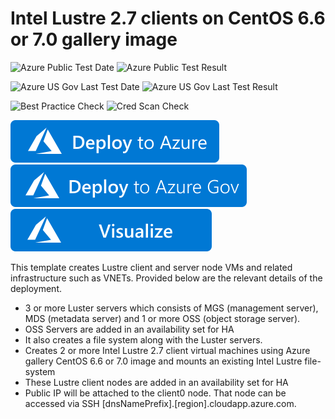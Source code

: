 # Intel Lustre 2.7 clients on CentOS 6.6 or 7.0 gallery image

![Azure Public Test Date](https://azurequickstartsservice.blob.core.windows.net/badges/application-workloads/intel-lustre/intel-lustre-clients-on-centos/PublicLastTestDate.svg)
![Azure Public Test Result](https://azurequickstartsservice.blob.core.windows.net/badges/application-workloads/intel-lustre/intel-lustre-clients-on-centos/PublicDeployment.svg)

![Azure US Gov Last Test Date](https://azurequickstartsservice.blob.core.windows.net/badges/application-workloads/intel-lustre/intel-lustre-clients-on-centos/FairfaxLastTestDate.svg)
![Azure US Gov Last Test Result](https://azurequickstartsservice.blob.core.windows.net/badges/application-workloads/intel-lustre/intel-lustre-clients-on-centos/FairfaxDeployment.svg)

![Best Practice Check](https://azurequickstartsservice.blob.core.windows.net/badges/application-workloads/intel-lustre/intel-lustre-clients-on-centos/BestPracticeResult.svg)
![Cred Scan Check](https://azurequickstartsservice.blob.core.windows.net/badges/application-workloads/intel-lustre/intel-lustre-clients-on-centos/CredScanResult.svg)

[![Deploy To Azure](https://raw.githubusercontent.com/Azure/azure-quickstart-templates/master/1-CONTRIBUTION-GUIDE/images/deploytoazure.svg?sanitize=true)](https://portal.azure.com/#create/Microsoft.Template/uri/https%3A%2F%2Fraw.githubusercontent.com%2FAzure%2Fazure-quickstart-templates%2Fmaster%2Fapplication-workloads%2Fintel-lustre%2Fintel-lustre-clients-on-centos%2Fazuredeploy.json)  
[![Deploy To Azure US Gov](https://raw.githubusercontent.com/Azure/azure-quickstart-templates/master/1-CONTRIBUTION-GUIDE/images/deploytoazuregov.svg?sanitize=true)](https://portal.azure.us/#create/Microsoft.Template/uri/https%3A%2F%2Fraw.githubusercontent.com%2FAzure%2Fazure-quickstart-templates%2Fmaster%2Fapplication-workloads%2Fintel-lustre%2Fintel-lustre-clients-on-centos%2Fazuredeploy.json)
[![Visualize](https://raw.githubusercontent.com/Azure/azure-quickstart-templates/master/1-CONTRIBUTION-GUIDE/images/visualizebutton.svg?sanitize=true)](http://armviz.io/#/?load=https%3A%2F%2Fraw.githubusercontent.com%2FAzure%2Fazure-quickstart-templates%2Fmaster%2Fapplication-workloads%2Fintel-lustre%2Fintel-lustre-clients-on-centos%2Fazuredeploy.json)

This template creates Lustre client and server node VMs and related infrastructure such as VNETs. Provided below are the relevant details of the deployment.

* 3 or more Luster servers which consists of MGS (management server), MDS (metadata server) and 1 or more OSS (object storage server).
* OSS Servers are added in an availability set for HA
* It also creates a file system along with the Luster servers. 
* Creates 2 or more Intel Lustre 2.7 client virtual machines using Azure gallery CentOS 6.6 or 7.0 image and mounts an existing Intel Lustre file-system
* These Lustre client nodes are added in an availability set for HA
* Public IP will be attached to the client0 node. That node can be accessed via SSH [dnsNamePrefix].[region].cloudapp.azure.com.


